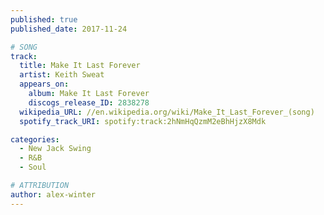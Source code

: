 ```yaml
---
published: true
published_date: 2017-11-24

# SONG
track:
  title: Make It Last Forever
  artist: Keith Sweat
  appears_on:
    album: Make It Last Forever
    discogs_release_ID: 2838278
  wikipedia_URL: //en.wikipedia.org/wiki/Make_It_Last_Forever_(song)
  spotify_track_URI: spotify:track:2hNmHqQzmM2eBhHjzX8Mdk

categories:
  - New Jack Swing
  - R&B
  - Soul

# ATTRIBUTION
author: alex-winter
---
```

